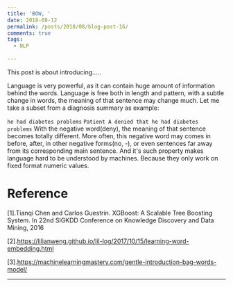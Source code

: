 ```yaml
---
title: 'BOW, '
date: 2018-08-12
permalink: /posts/2018/08/blog-post-16/
comments: true
tags:
  - NLP
 
---
```

This post is about introducing.....

Language is very powerful, as it can contain huge amount of information behind the words.
Language is free both in length and pattern, with a subtle change in words, the meaning of that sentence may change much. Let me take a subset from a diagnosis summary as example:

`he had diabetes problems`      `Patient A denied that he had diabetes problems`
With the negative word(deny), the meaning of that sentence becomes totally different. More often, this negative word may comes in before, after, in other negative forms(no, -), or even sentences far away from its corresponding main sentence. And it's such property makes language hard to be understood by machines. Because they only work on fixed format numeric values. 




Reference
========

[1].Tianqi Chen and Carlos Guestrin. XGBoost: A Scalable Tree Boosting System. In 22nd SIGKDD Conference on Knowledge Discovery and Data Mining, 2016

[2].https://lilianweng.github.io/lil-log/2017/10/15/learning-word-embedding.html

[3].https://machinelearningmastery.com/gentle-introduction-bag-words-model/




------